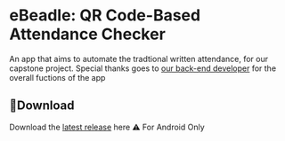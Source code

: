# **eBeadle: QR Code-Based Attendance Checker**
An app that aims to automate the tradtional written attendance, for our capstone project. Special thanks goes to [our back-end developer](https://github.com/douwjyn) for the overall fuctions of the app 
## 💾**Download**
Download the [latest release](https://github.com/moonlighthowling616/ionic-capstone/releases) here
⚠️ For Android Only

